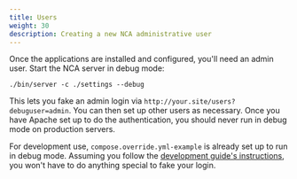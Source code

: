 ```yaml
---
title: Users
weight: 30
description: Creating a new NCA administrative user
---
```


Once the applications are installed and configured, you'll need an admin user.
Start the NCA server in debug mode:

    ./bin/server -c ./settings --debug

This lets you fake an admin login via `http://your.site/users?debuguser=admin`.
You can then set up other users as necessary. Once you have Apache set up to
do the authentication, you should never run in debug mode on production servers.

For development use, `compose.override.yml-example` is already set up to run in
debug mode. Assuming you follow the [development guide's
instructions](/contributing/dev-guide), you won't have to do anything special
to fake your login.
